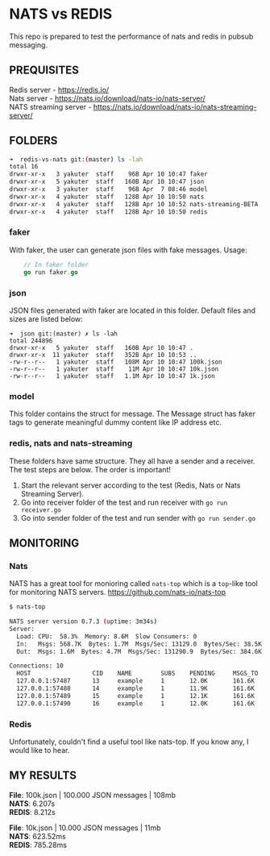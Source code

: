 # NATS vs REDIS
This repo is prepared to test the performance of nats and redis in pubsub messaging.

## PREQUISITES
Redis server - https://redis.io/  
Nats server - https://nats.io/download/nats-io/nats-server/  
NATS streaming server - https://nats.io/download/nats-io/nats-streaming-server/

## FOLDERS
```sh
➜  redis-vs-nats git:(master) ls -lah
total 16
drwxr-xr-x   3 yakuter  staff    96B Apr 10 10:47 faker
drwxr-xr-x   5 yakuter  staff   160B Apr 10 10:47 json
drwxr-xr-x   3 yakuter  staff    96B Apr  7 08:46 model
drwxr-xr-x   4 yakuter  staff   128B Apr 10 10:50 nats
drwxr-xr-x   4 yakuter  staff   128B Apr 10 10:52 nats-streaming-BETA
drwxr-xr-x   4 yakuter  staff   128B Apr 10 10:50 redis
```
### faker
With faker, the user can generate json files with fake messages. Usage:
```go
    // In faker folder
    go run faker.go
```
### json
JSON files generated with faker are located in this folder. Default files and sizes are listed below:
```shell
➜  json git:(master) ✗ ls -lah
total 244896
drwxr-xr-x   5 yakuter  staff   160B Apr 10 10:47 .
drwxr-xr-x  11 yakuter  staff   352B Apr 10 10:53 ..
-rw-r--r--   1 yakuter  staff   108M Apr 10 10:47 100k.json
-rw-r--r--   1 yakuter  staff    11M Apr 10 10:47 10k.json
-rw-r--r--   1 yakuter  staff   1.1M Apr 10 10:47 1k.json
```
### model
This folder contains the struct for message. The Message struct has faker tags to generate meaningful dummy content like IP address etc.

### redis, nats and nats-streaming
These folders have same structure. They all have a sender and a receiver. The test steps are below. The order is important!

1. Start the relevant server according to the test (Redis, Nats or Nats Streaming Server).
2. Go into receiver folder of the test and run receiver with `go run receiver.go`
3. Go into sender folder of the test and run sender with `go run sender.go`

## MONITORING
### Nats
NATS has a great tool for monioring called `nats-top` which is a `top`-like tool for monitoring NATS servers.
https://github.com/nats-io/nats-top

```sh
$ nats-top

NATS server version 0.7.3 (uptime: 3m34s)
Server:
  Load: CPU:  58.3%  Memory: 8.6M  Slow Consumers: 0
  In:   Msgs: 568.7K  Bytes: 1.7M  Msgs/Sec: 13129.0  Bytes/Sec: 38.5K
  Out:  Msgs: 1.6M  Bytes: 4.7M  Msgs/Sec: 131290.9  Bytes/Sec: 384.6K    

Connections: 10
  HOST                 CID    NAME        SUBS    PENDING     MSGS_TO   MSGS_FROM   BYTES_TO    BYTES_FROM  LANG     VERSION  UPTIME   LAST ACTIVITY
  127.0.0.1:57487      13     example     1       12.0K       161.6K    0           484.7K      0           go       1.1.7    17s      2016-02-09 00:13:24.753062715 -0800 PST
  127.0.0.1:57488      14     example     1       11.9K       161.6K    0           484.7K      0           go       1.1.7    17s      2016-02-09 00:13:24.753040168 -0800 PST
  127.0.0.1:57489      15     example     1       12.1K       161.6K    0           484.7K      0           go       1.1.7    17s      2016-02-09 00:13:24.753069442 -0800 PST
  127.0.0.1:57490      16     example     1       12.0K       161.6K    0           484.7K      0           go       1.1.7    17s      2016-02-09 00:13:24.753057413 -0800 PST
```

### Redis
Unfortunately, couldn't find a useful tool like nats-top. If you know any, I would like to hear.

## MY RESULTS

**File**: 100k.json | 100.000 JSON messages | 108mb  
**NATS**:   6.207s  
**REDIS**:  8.212s  
  
**File**: 10k.json | 10.000 JSON messages | 11mb  
**NATS**:   623.52ms  
**REDIS**:  785.28ms

